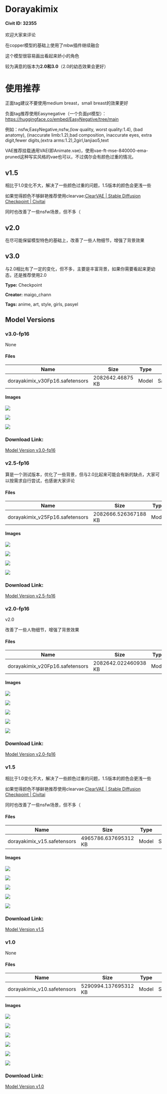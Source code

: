 # Dorayakimix

#### Civit ID: 32355

<p>欢迎大家来评论</p><p>在copper模型的基础上使用了mbw插件继续融合</p><p>这个模型很容易画出看起来娇小的角色</p><p>较为满意的版本为<strong>2.0和3.0</strong>（2.0的幼态效果会更好）</p><h1>使用推荐</h1><p>正面tag建议不要使用medium breast，small breast的效果更好</p><p>负面tag推荐使用Easynegative（一个负面pt模型）：<a target="_blank" rel="ugc" href="https://huggingface.co/embed/EasyNegative/tree/main">https://huggingface.co/embed/EasyNegative/tree/main</a></p><p>例如：nsfw,EasyNegative,nsfw,(low quality, worst quality:1.4), (bad anatomy), (inaccurate limb:1.2),bad composition, inaccurate eyes, extra digit,fewer digits,(extra arms:1.2),2girl,lanjiao5,text</p><p></p><p>VAE推荐挂载通用VAE(即Animate.vae)，使用vae-ft-mse-840000-ema-pruned这种写实风格的vae也可以，不过偶尔会有颜色过重的情况。</p><h2></h2><h2>v1.5</h2><p>相比于1.0变化不大，解决了一些颜色过重的问题，1.5版本的颜色会更浅一些</p><p>如果觉得颜色不够鲜艳推荐使用clearvae:<a target="_blank" rel="ugc" href="https://civitai.com/models/22354/clearvae">ClearVAE | Stable Diffusion Checkpoint | Civitai</a></p><p>同时也改善了一些nsfw场景，但不多（</p><p></p><h2>v2.0</h2><p>在尽可能保留模型特色的基础上，改善了一些人物细节，增强了背景效果</p><p></p><h2>v3.0</h2><p>与2.0相比有了一定的变化，但不多，主要是丰富背景，如果你需要看起来更幼态，还是推荐使用2.0</p>

**Type:** Checkpoint

**Creator:** maigo_chann

**Tags:** anime, art, style, girls, pasyel

## Model Versions

### v3.0-fp16

None

#### Files

| Name | Size | Type | Format | Download Url | AutoV1 | AutoV2 | SHA256 | CRC32 | BLAKE3 |
| --- | --- | --- | --- | --- | --- | --- | --- | --- | --- |
| dorayakimix_v30Fp16.safetensors | 2082642.46875 KB | Model | SafeTensor | https://civitai.com/api/download/models/57060 | 43677F8A | D673B53E80 | D673B53E80FC0C2BE2EFD5AC514D12A8421EA9C5F575FE9DA3CFF472D91211B6 | 64693604 | 4D640AFBEE1AD743476006C639CE3BA4068F6A1146E5FE44FB713E7D27ED2E71 |

#### Images

<p><img src="https://image.civitai.com/xG1nkqKTMzGDvpLrqFT7WA/54b2fabe-9369-4389-d4e1-d2ca13466c00/width=450/619358.jpeg" /></p>

<p><img src="https://image.civitai.com/xG1nkqKTMzGDvpLrqFT7WA/09323df1-e269-446b-3a73-52ecbec81f00/width=450/619357.jpeg" /></p>

<p><img src="https://image.civitai.com/xG1nkqKTMzGDvpLrqFT7WA/05f26846-3f45-496d-aa48-574a30d16500/width=450/619359.jpeg" /></p>

### Download Link:

[Model Version v3.0-fp16](https://civitai.com/api/download/models/57060)

### v2.5-fp16

<p>算是一个测试版本，优化了一些背景，但与2.0比起来可能会有新的缺点，大家可以按需求自行尝试，也感谢大家评论</p>

#### Files

| Name | Size | Type | Format | Download Url | AutoV1 | AutoV2 | SHA256 | CRC32 | BLAKE3 |
| --- | --- | --- | --- | --- | --- | --- | --- | --- | --- |
| dorayakimix_v25Fp16.safetensors | 2082666.526367188 KB | Model | SafeTensor | https://civitai.com/api/download/models/52921 | 2E682555 | 3941B92252 | 3941B92252C59F44383FB5BDF9F4EFCF87A88F5075C9D2FC37A03490AD88E949 | 4325F6AF | 874ED45D4E0606FAE28ADCFD1574808C5A51849630E25F06DACA5EB3DD1BB8D4 |

#### Images

<p><img src="https://image.civitai.com/xG1nkqKTMzGDvpLrqFT7WA/87ee88c5-e40d-4a55-5f95-e8370eaee700/width=450/571325.jpeg" /></p>

<p><img src="https://image.civitai.com/xG1nkqKTMzGDvpLrqFT7WA/588991e0-5e67-4edc-956a-e4731c870500/width=450/571326.jpeg" /></p>

<p><img src="https://image.civitai.com/xG1nkqKTMzGDvpLrqFT7WA/f06a8e2c-8dd6-4592-c457-52e9d6627700/width=450/571328.jpeg" /></p>

<p><img src="https://image.civitai.com/xG1nkqKTMzGDvpLrqFT7WA/b7c3e8db-08ff-4161-651a-779131148c00/width=450/571327.jpeg" /></p>

### Download Link:

[Model Version v2.5-fp16](https://civitai.com/api/download/models/52921)

### v2.0-fp16

<p>v2.0</p><p>改善了一些人物细节，增强了背景效果</p>

#### Files

| Name | Size | Type | Format | Download Url | AutoV1 | AutoV2 | SHA256 | CRC32 | BLAKE3 |
| --- | --- | --- | --- | --- | --- | --- | --- | --- | --- |
| dorayakimix_v20Fp16.safetensors | 2082642.022460938 KB | Model | SafeTensor | https://civitai.com/api/download/models/44218 | 427495D2 | 11DAAA4126 | 11DAAA41268402034BA130BE3B855FB5022A16E88CE8D6E79E6B178185CFE4B9 | 8A00AF94 | C6202D38BB44786646BABFCA0325C1EBA020681931F43A9794DFB7FE215F13D2 |

#### Images

<p><img src="https://image.civitai.com/xG1nkqKTMzGDvpLrqFT7WA/1b9d2db4-cdc8-49c7-32b8-62e0e511b100/width=450/508525.jpeg" /></p>

<p><img src="https://image.civitai.com/xG1nkqKTMzGDvpLrqFT7WA/4f8af7f9-0e68-416c-db79-094c601f2400/width=450/508139.jpeg" /></p>

<p><img src="https://image.civitai.com/xG1nkqKTMzGDvpLrqFT7WA/0c5eff90-89f0-49ef-5319-e2419a98d500/width=450/508144.jpeg" /></p>

<p><img src="https://image.civitai.com/xG1nkqKTMzGDvpLrqFT7WA/71ea5bfd-9960-4279-f357-8bacd143eb00/width=450/508143.jpeg" /></p>

<p><img src="https://image.civitai.com/xG1nkqKTMzGDvpLrqFT7WA/f9caff18-b539-4e40-c538-86bcd39bbe00/width=450/508142.jpeg" /></p>

### Download Link:

[Model Version v2.0-fp16](https://civitai.com/api/download/models/44218)

### v1.5

<p>相比于1.0变化不大，解决了一些颜色过重的问题，1.5版本的颜色会更浅一些</p><p>如果觉得颜色不够鲜艳推荐使用clearvae:<a target="_blank" rel="ugc" href="https://civitai.com/models/22354/clearvae">ClearVAE | Stable Diffusion Checkpoint | Civitai</a></p><p>同时也改善了一些nsfw场景，但不多（</p>

#### Files

| Name | Size | Type | Format | Download Url | AutoV1 | AutoV2 | SHA256 | CRC32 | BLAKE3 |
| --- | --- | --- | --- | --- | --- | --- | --- | --- | --- |
| dorayakimix_v15.safetensors | 4965786.637695312 KB | Model | SafeTensor | https://civitai.com/api/download/models/41388 | EEA00E25 | BE0DD8A5C8 | BE0DD8A5C8AE7EFE340E53C15CBC1B5CA049ECEEBF54FAE95B1841CA69D1C60C | DD7BEF62 | 9293E674F2F3C8A6753B2C581F98ED942F92EF70926F6303DD6652B8ABF1B79A |

#### Images

<p><img src="https://image.civitai.com/xG1nkqKTMzGDvpLrqFT7WA/3b627b0b-e8f0-42c8-f454-7ea0007dd400/width=450/456622.jpeg" /></p>

<p><img src="https://image.civitai.com/xG1nkqKTMzGDvpLrqFT7WA/a6f8d4d0-7a72-4420-617a-f07218b6eb00/width=450/456605.jpeg" /></p>

<p><img src="https://image.civitai.com/xG1nkqKTMzGDvpLrqFT7WA/ef660820-1b75-4543-fb50-10f80222c400/width=450/456608.jpeg" /></p>

<p><img src="https://image.civitai.com/xG1nkqKTMzGDvpLrqFT7WA/84551df6-cc99-4541-728f-a94745b23500/width=450/456655.jpeg" /></p>

<p><img src="https://image.civitai.com/xG1nkqKTMzGDvpLrqFT7WA/f4a9c562-1b2e-491b-3d79-eaab04722400/width=450/456596.jpeg" /></p>

### Download Link:

[Model Version v1.5](https://civitai.com/api/download/models/41388)

### v1.0

None

#### Files

| Name | Size | Type | Format | Download Url | AutoV1 | AutoV2 | SHA256 | CRC32 | BLAKE3 |
| --- | --- | --- | --- | --- | --- | --- | --- | --- | --- |
| dorayakimix_v10.safetensors | 5290994.137695312 KB | Model | SafeTensor | https://civitai.com/api/download/models/38797 | 8EE3D759 | 985AE6E7CE | 985AE6E7CE3A7F2D79837C0DF01B223CB3BC5C1376E50C00249B7A995DBEFDB6 | 70C560CC | A2965ACCA9FD45A2EE933D106D47B82E609DBAF5FACF9208389F8D36CBCEFAD6 |

#### Images

<p><img src="https://image.civitai.com/xG1nkqKTMzGDvpLrqFT7WA/60e0f29a-adee-4369-c8eb-0aed8148fa00/width=450/432788.jpeg" /></p>

<p><img src="https://image.civitai.com/xG1nkqKTMzGDvpLrqFT7WA/75a5ce9d-bad2-435c-9b2a-4f387be64000/width=450/430201.jpeg" /></p>

<p><img src="https://image.civitai.com/xG1nkqKTMzGDvpLrqFT7WA/0f6212d0-8599-4a4e-43bf-2e0ac82f2a00/width=450/432792.jpeg" /></p>

<p><img src="https://image.civitai.com/xG1nkqKTMzGDvpLrqFT7WA/74efd04a-75a5-4337-6b47-60b88ca2c600/width=450/430054.jpeg" /></p>

<p><img src="https://image.civitai.com/xG1nkqKTMzGDvpLrqFT7WA/c29accb4-57bd-4246-3282-ceb6b7180a00/width=450/430057.jpeg" /></p>

<p><img src="https://image.civitai.com/xG1nkqKTMzGDvpLrqFT7WA/b6f4bdac-5896-4fbc-a6a7-b4a554100d00/width=450/430059.jpeg" /></p>

### Download Link:

[Model Version v1.0](https://civitai.com/api/download/models/38797)

